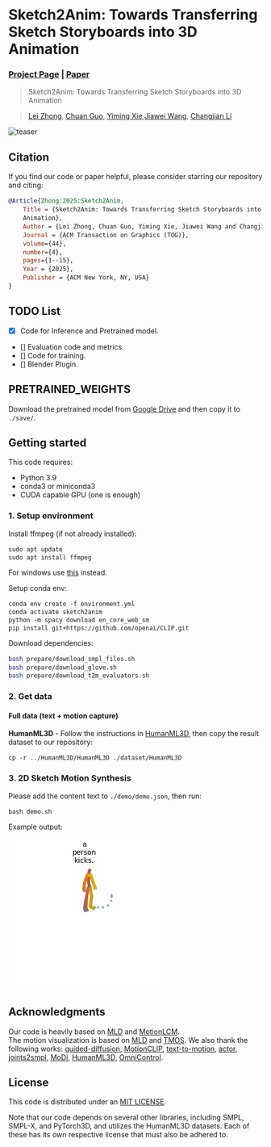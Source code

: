 # Sketch2Anim: Towards Transferring Sketch Storyboards into 3D Animation
### [Project Page](https://zhongleilz.github.io/Sketch2Anim/) | [Paper](https://arxiv.org/pdf/2504.19189)

> Sketch2Anim: Towards Transferring Sketch Storyboards into 3D Animation

> [Lei Zhong](https://zhongleilz.github.io/), [Chuan Guo](https://ericguo5513.github.io/), [Yiming Xie](https://ymingxie.github.io),[Jiawei Wang](https://jiawei22.github.io/), [Changjian Li](https://enigma-li.github.io/)

![teaser](assets/teaser.gif)

## Citation
If you find our code or paper helpful, please consider starring our repository and citing:
```bibtex
@Article{Zhong:2025:Sketch2Anim, 
    Title = {Sketch2Anim: Towards Transferring Sketch Storyboards into 3D
    Animation}, 
    Author = {Lei Zhong, Chuan Guo, Yiming Xie, Jiawei Wang and Changjian Li}, 
    Journal = {ACM Transaction on Graphics (TOG)},
    volume={44},
    number={4},
    pages={1--15},
    Year = {2025}, 
    Publisher = {ACM New York, NY, USA} 
} 

```

## TODO List
- [x] Code for Inference and Pretrained model.
- [] Evaluation code and metrics.
- [] Code for training.
- [] Blender Plugin.


## PRETRAINED_WEIGHTS
 Download the pretrained model from [Google Drive](https://drive.google.com/drive/u/1/folders/13I35FWKw-HzUW87HTdBRwv5aOFrhYvEF) and then copy it to `./save/`.  

## Getting started
This code requires:

* Python 3.9
* conda3 or miniconda3
* CUDA capable GPU (one is enough)

### 1. Setup environment

Install ffmpeg (if not already installed):

```shell
sudo apt update
sudo apt install ffmpeg
```
For windows use [this](https://www.geeksforgeeks.org/how-to-install-ffmpeg-on-windows/) instead.

Setup conda env:
```shell
conda env create -f environment.yml
conda activate sketch2anim
python -m spacy download en_core_web_sm
pip install git+https://github.com/openai/CLIP.git
```

Download dependencies:

```bash
bash prepare/download_smpl_files.sh
bash prepare/download_glove.sh
bash prepare/download_t2m_evaluators.sh
```


### 2. Get data

#### Full data (text + motion capture)

**HumanML3D** - Follow the instructions in [HumanML3D](https://github.com/EricGuo5513/HumanML3D.git),
then copy the result dataset to our repository:

```shell
cp -r ../HumanML3D/HumanML3D ./dataset/HumanML3D
```


### 3. 2D Sketch Motion Synthesis
Please add the content text to `./demo/demo.json`, then run:
```shell
bash demo.sh
```

Example output:

![2D Motion Synthesis Example](demo/demo.gif)



## Acknowledgments

Our code is heavily based on [MLD](https://github.com/ChenFengYe/motion-latent-diffusion) and [MotionLCM](https://github.com/Dai-Wenxun/MotionLCM).  
The motion visualization is based on [MLD](https://github.com/ChenFengYe/motion-latent-diffusion) and [TMOS](https://github.com/Mathux/TEMOS). 
We also thank the following works:
[guided-diffusion](https://github.com/openai/guided-diffusion), [MotionCLIP](https://github.com/GuyTevet/MotionCLIP), [text-to-motion](https://github.com/EricGuo5513/text-to-motion), [actor](https://github.com/Mathux/ACTOR), [joints2smpl](https://github.com/wangsen1312/joints2smpl), [MoDi](https://github.com/sigal-raab/MoDi), [HumanML3D](https://github.com/EricGuo5513/HumanML3D), [OmniControl](https://github.com/neu-vi/OmniControl).

## License
This code is distributed under an [MIT LICENSE](LICENSE).  

Note that our code depends on several other libraries, including SMPL, SMPL-X, and PyTorch3D, and utilizes the HumanML3D datasets. Each of these has its own respective license that must also be adhered to.
